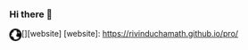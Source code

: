 ### Hi there 👋

[<img align="left" alt="Rivindu" width="22px" src="https://raw.githubusercontent.com/iconic/open-iconic/master/svg/globe.svg" />][website]
[website]: https://rivinduchamath.github.io/pro/





